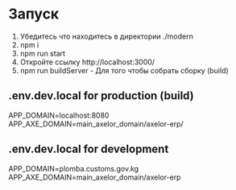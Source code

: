 # Запуск

1. Убедитесь что находитесь в директории ./modern
2. npm i
3. npm run start
4. Откройте ссылку http://localhost:3000/
5. npm run buildServer - Для того чтобы собрать сборку (build)

## .env.dev.local for production (build)

APP_DOMAIN=localhost:8080
APP_AXE_DOMAIN=main_axelor_domain/axelor-erp/

## .env.dev.local for development

APP_DOMAIN=plomba.customs.gov.kg
APP_AXE_DOMAIN=main_axelor_domain/axelor-erp
